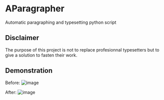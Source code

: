 # AParagrapher
Automatic paragraphing and typesetting python script

## Disclaimer
The purpose of this project is not to replace profesionnal typesetters but to give a solution to fasten their work.

## Demonstration
Before:
![image](https://github.com/user-attachments/assets/1f4e5f1c-0abd-4a78-9e74-4fb7941179b0)


After:
![image](https://github.com/user-attachments/assets/38240a98-488e-4a64-bb74-ca294c74c972)
